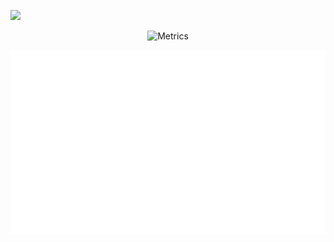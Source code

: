 <!-- [![My GitHub Stats](https://github-readme-stats.vercel.app/api/?username=kelcheone&count_private=true&theme=chartreuse-dark&showicons=true&hide=issues,contribs)]() -->

<!-- [![Top Langs](https://github-readme-stats.vercel.app/api/top-langs/?username=kelcheone&layout=compact&theme=chartreuse-dark)](https://github.com/kelcheone/github-readme-stats) -->

![](https://visitor-badge.laobi.icu/badge?page_id=kelcheone.kelcheone)

<!-- ![alt text](https://github.com/kelcheone/ReadME/blob/master/generated/overview.svg?raw=true) -->

<div align='center'>

![Metrics](https://metrics.lecoq.io/kelcheone?template=classic&languages=1&isocalendar=1&introduction=1&stars=1&rss=1&followup=1&lines=1&notable=1&achievements=1&isocalendar.duration=half-year&languages.ignored=html%2C%20css&languages.limit=8&languages.sections=most-used&languages.colors=github&languages.details=bytes-size&languages.threshold=0%25&languages.indepth=false&languages.categories=markup%2C%20programming&languages.recent.categories=markup%2C%20programming&languages.recent.load=300&languages.recent.days=30&introduction.title=true&stars.limit=4&followup.sections=repositories&achievements.threshold=C&achievements.secrets=true&achievements.display=detailed&achievements.limit=9&notable.repositories=false&rss.source=https%3A%2F%2Fnews.ycombinator.com%2Frss&rss.limit=4&config.timezone=Africa%2FNairobi)

![alt text](https://github.com/kelcheone/ReadME/blob/master/generated/languages.svg?raw=true)

</div>

<!---
kelcheone/kelcheone is a ✨ special ✨ repository because its `README.md` (this file) appears on your GitHub profile.
You can click the Preview link to take a look at your changes.
--->
